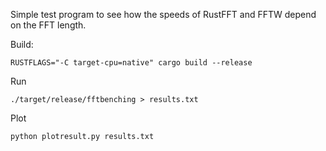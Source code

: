 Simple test program to see how the speeds of RustFFT and FFTW depend on the FFT length.

Build:
```
RUSTFLAGS="-C target-cpu=native" cargo build --release
```

Run
```
./target/release/fftbenching > results.txt
```

Plot
```
python plotresult.py results.txt
```
